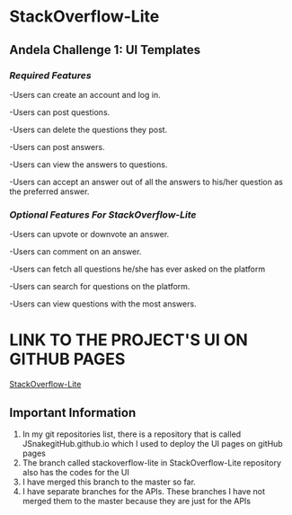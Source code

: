 # **StackOverflow-Lite**


## Andela Challenge 1: UI Templates

### *Required Features*

-Users can create an account and log in.

-Users can post questions.

-Users can delete the questions they post.

-Users can post answers.

-Users can view the answers to questions.

-Users can accept an answer out of all the answers to his/her question as the preferred answer. 




### *Optional Features For StackOverflow-Lite*

-Users can upvote or downvote an answer.

-Users can comment on an answer.

-Users can fetch all questions he/she has ever asked on the platform

-Users can search for questions on the platform.

-Users can view questions with the most answers.

# **LINK TO THE PROJECT'S UI ON GITHUB PAGES**
[StackOverflow-Lite](http://jsnakegithub.github.io)

## Important Information
1. In my git repositories list, there is a repository that is called JSnakegitHub.github.io which I used to deploy the UI pages on gitHub pages
2. The branch called stackoverflow-lite in StackOverflow-Lite repository also has the codes for the UI
3. I have merged this branch to the master so far.
4. I have separate branches for the APIs. These branches I have not merged them to the master because they are just for the APIs







